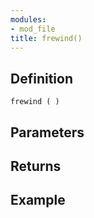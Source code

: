 ```yaml
---
modules:
- mod_file
title: frewind()
---
```


## Definition

    frewind ( )

## Parameters

## Returns

## Example

```
```
